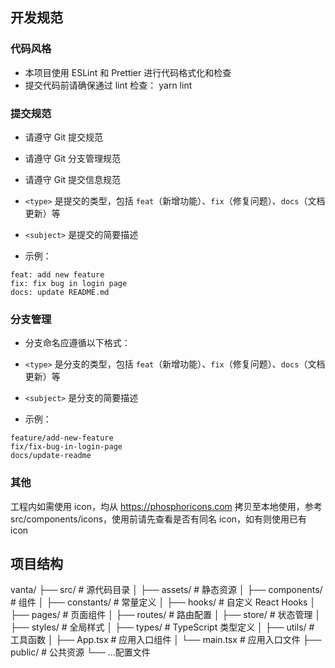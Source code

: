 ## 开发规范

### 代码风格

- 本项目使用 ESLint 和 Prettier 进行代码格式化和检查
- 提交代码前请确保通过 lint 检查： yarn lint

### 提交规范

- 请遵守 Git 提交规范
- 请遵守 Git 分支管理规范
- 请遵守 Git 提交信息规范

- `<type>` 是提交的类型，包括 `feat`（新增功能）、`fix`（修复问题）、`docs`（文档更新）等
- `<subject>` 是提交的简要描述
- 示例：

```
feat: add new feature
fix: fix bug in login page
docs: update README.md
```

### 分支管理

- 分支命名应遵循以下格式：

- `<type>` 是分支的类型，包括 `feat`（新增功能）、`fix`（修复问题）、`docs`（文档更新）等
- `<subject>` 是分支的简要描述
- 示例：

```
feature/add-new-feature
fix/fix-bug-in-login-page
docs/update-readme
```

### 其他

工程内如需使用 icon，均从 https://phosphoricons.com 拷贝至本地使用，参考 src/components/icons，使用前请先查看是否有同名 icon，如有则使用已有 icon

## 项目结构

vanta/
├── src/ # 源代码目录
│ ├── assets/ # 静态资源
│ ├── components/ # 组件
│ ├── constants/ # 常量定义
│ ├── hooks/ # 自定义 React Hooks
│ ├── pages/ # 页面组件
│ ├── routes/ # 路由配置
│ ├── store/ # 状态管理
│ ├── styles/ # 全局样式
│ ├── types/ # TypeScript 类型定义
│ ├── utils/ # 工具函数
│ ├── App.tsx # 应用入口组件
│ └── main.tsx # 应用入口文件
├── public/ # 公共资源
└── ...配置文件

```

```

